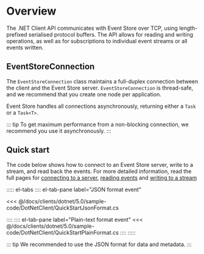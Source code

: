 # Overview

The .NET Client API communicates with Event Store over TCP, using length-prefixed serialised protocol buffers. The API allows for reading and writing operations, as well as for subscriptions to individual event streams or all events written.

## EventStoreConnection

The `EventStoreConnection` class maintains a full-duplex connection between the client and the Event Store server. `EventStoreConnection` is thread-safe, and we recommend that you create one node per application.

Event Store handles all connections asynchronously, returning either a `Task` or a `Task<T>`.

::: tip
To get maximum performance from a non-blocking connection, we recommend you use it asynchronously.
:::

## Quick start

The code below shows how to connect to an Event Store server, write to a stream, and read back the events. For more detailed information, read the full pages for [connecting to a server](connecting-to-a-server.md), [reading events](reading-events.md) and [writing to a stream](streams.md#writing-to-a-stream)

::::: el-tabs
:::: el-tab-pane label="JSON format event"

<<< @/docs/clients/dotnet/5.0/sample-code/DotNetClient/QuickStartJsonFormat.cs

::::
:::: el-tab-pane label="Plain-text format event"
<<< @/docs/clients/dotnet/5.0/sample-code/DotNetClient/QuickStartPlainFormat.cs
::::
:::::

::: tip
We recommended to use the JSON format for data and metadata.
:::
